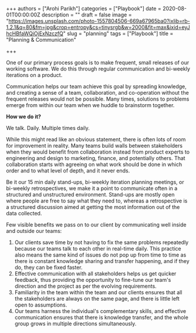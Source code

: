 +++
authors = ["Arohi Parikh"]
categories = ["Playbook"]
date = 2020-08-01T00:00:00Z
description = ""
draft = false
image = "https://images.unsplash.com/photo-1557804506-669a67965ba0?ixlib=rb-1.2.1&q=80&fm=jpg&crop=entropy&cs=tinysrgb&w=2000&fit=max&ixid=eyJhcHBfaWQiOjExNzczfQ"
slug = "planning"
tags = ["Playbook"]
title = "Planning & Communication"

+++


One of our primary process goals is to make frequent, small releases of our working software. We do this through regular communication and bi-weekly iterations on a product.

Communication helps our team achieve this goal by spreading knowledge, and creating a sense of a team, collaboration, and co-operation without the frequent releases would not be possible. Many times, solutions to problems emerge from within our team when we huddle to brainstorm together.

**How we do it?**

We talk. Daily. Multiple times daily.

While this might read like an obvious statement, there is often lots of room for improvement in reality. Many teams build walls between stakeholders when they would benefit from collaboration instead from product experts to engineering and design to marketing, finance, and potentially others. That collaboration starts with agreeing on what work should be done in which order and to what level of depth, and it never ends.

Be it our 15 min daily stand-ups, bi-weekly iteration planning meetings, or bi-weekly retrospectives, we make it a point to communicate often in a structured and unstructured environment. Stand-ups are mostly open where people are free to say what they need to, whereas a retrospective is a structured discussion aimed at getting the most information out of the data collected.

Few visible benefits we pass on to our client by communicating well inside and outside our teams:

1. Our clients save time by not having to fix the same problems repeatedly because our teams talk to each other in real-time daily. This practice also means the same kind of issues do not pop up from time to time as there is constant knowledge sharing and transfer happening, and if they do, they can be fixed faster.
2. Effective communication with all stakeholders helps us get quicker feedback, thus providing the opportunity to fine-tune our team's direction and the project as per the evolving requirements.
3. Familiarity in the team within the team and our clients ensures that all the stakeholders are always on the same page, and there is little left open to assumptions.
4. Our teams harness the individual's complementary skills, and effective communication ensures that there is knowledge transfer, and the whole group grows in multiple directions simultaneously.

